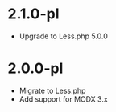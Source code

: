 2.1.0-pl
========
- Upgrade to Less.php 5.0.0

2.0.0-pl
========
- Migrate to Less.php
- Add support for MODX 3.x